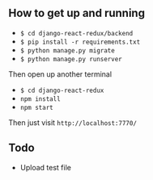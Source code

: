 

## How to get up and running

* `$ cd django-react-redux/backend`
* `$ pip install -r requirements.txt`
* `$ python manage.py migrate`
* `$ python manage.py runserver`

Then open up another terminal

* `$ cd django-react-redux`
* `npm install`
* `npm start`

Then just visit `http://localhost:7770/`

## Todo
* Upload test file

